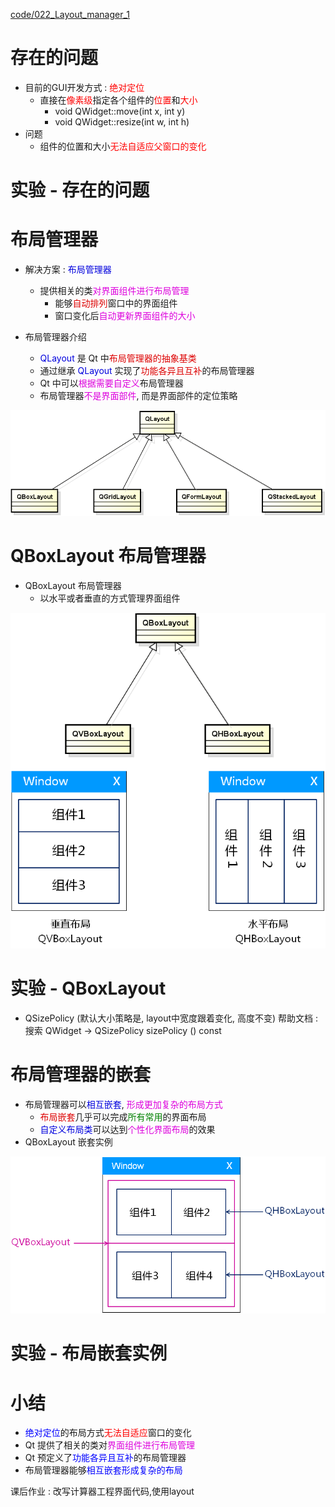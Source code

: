 [code/022_Layout_manager_1](code/022_Layout_manager_1)
# 存在的问题
- 目前的GUI开发方式 : <font color=red>绝对定位</font>
    - 直接在<font color=red>像素级</font>指定各个组件的<font color=red>位置</font>和<font color=red>大小</font>
        - void QWidget::move(int x, int y)
        - void QWidget::resize(int w, int h)
- 问题
    - 组件的位置和大小<font color=red>无法自适应父窗口的变化</font>

# 实验 - 存在的问题

# 布局管理器
- 解决方案 : <font color=#00d>布局管理器</font>
    - 提供相关的类<font color=#d0d>对界面组件进行布局管理</font>
        - 能够<font color=#d00>自动排列</font>窗口中的界面组件
        - 窗口变化后<font color=#d0d>自动更新界面组件的大小</font>

- 布局管理器介绍
    - <font color=#00d>QLayout</font> 是 Qt 中<font color=#d00>布局管理器的抽象基类</font>
    - 通过继承 <font color=#00d>QLayout</font> 实现了<font color=#d00>功能各异且互补</font>的布局管理器
    - Qt 中可以<font color=#d0d>根据需要自定义</font>布局管理器
    - 布局管理器<font color=#d0d>不是界面部件</font>, 而是界面部件的定位策略

![](_v_images_022/1.png)

# QBoxLayout 布局管理器
- QBoxLayout 布局管理器
    - 以水平或者垂直的方式管理界面组件

![](_v_images_022/2.png)

# 实验 - QBoxLayout
- QSizePolicy (默认大小策略是, layout中宽度跟着变化, 高度不变)
    帮助文档 : 搜索 QWidget -> QSizePolicy	sizePolicy () const

# 布局管理器的嵌套
- 布局管理器可以<font color=#00d>相互嵌套</font>, <font color=#d0d>形成更加复杂的布局方式</font>
    - <font color=#d00>布局嵌套</font>几乎可以完成<font color=green>所有常用</font>的界面布局
    - <font color=#00d>自定义布局类</font>可以达到<font color=#d0d>个性化界面布局</font>的效果
- QBoxLayout 嵌套实例

![](_v_images_022/3.png)

# 实验 - 布局嵌套实例

# 小结
- <font color=blue>绝对定位</font>的布局方式<font color=red>无法自适应</font>窗口的变化
- Qt 提供了相关的类对<font color=#d0d>界面组件进行布局管理</font>
- Qt 预定义了<font color=blue>功能各异且互补</font>的布局管理器
- 布局管理器能够<font color=blue>相互嵌套形成复杂的布局</font>

课后作业 :
改写计算器工程界面代码,使用layout